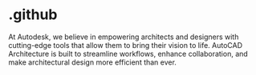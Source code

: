 # .github
At Autodesk, we believe in empowering architects and designers with cutting-edge tools that allow them to bring their vision to life. AutoCAD Architecture is built to streamline workflows, enhance collaboration, and make architectural design more efficient than ever.
